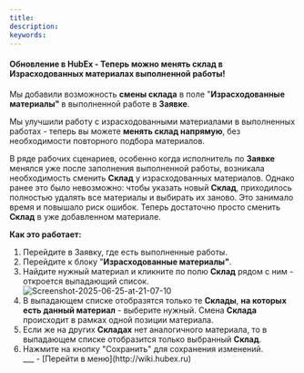 ```yaml
---
title: 
description: 
keywords: 
---
```


#### Обновление в HubEx - Теперь можно менять склад в Израсходованных материалах выполненной работы!

<html>
<meta charset="utf-8">

</html>
<p>Мы добавили возможность <strong>смены склада</strong> в поле "<strong>Израсходованные материалы" </strong>в выполненной работе в <strong>Заявке</strong>.&nbsp;</p>
<p>Мы улучшили работу с израсходованными материалами в выполненных работах - теперь вы можете <strong>менять склад напрямую</strong>, без необходимости повторного подбора материалов.</p>
<p>В ряде рабочих сценариев, особенно когда исполнитель по <strong>Заявке</strong> менялся уже после заполнения выполненной работы, возникала необходимость сменить <strong>Склад</strong> у израсходованных материалов. Однако ранее это было невозможно: чтобы указать новый <strong>Склад</strong>, приходилось полностью удалять все материалы и выбирать их заново. Это занимало время и повышало риск ошибок. Теперь достаточно просто сменить <strong>Склад</strong> в уже добавленном материале.</p>

<p><strong>Как это работает:</strong></p>
<ol>
<li>Перейдите в Заявку, где есть выполненные работы.</li>
<li>Перейдите к блоку "<strong>Израсходованные материалы"</strong>.</li>
<li>Найдите нужный материал и кликните по полю <strong>Склад</strong> рядом с ним - откроется выпадающий список.</li>
<img src="https://i.ibb.co/GfqZ977y/Screenshot-2025-06-25-at-21-07-10.png" alt="Screenshot-2025-06-25-at-21-07-10" border="0" /></div>
<li>В выпадающем списке отобразятся только те <strong>Склады</strong>, <strong>на которых есть данный материал</strong> - выберите нужный. Смена <strong>Склада</strong> происходит в рамках одной позиции материала.</li>
<li>Если же на других <strong>Складах</strong> нет аналогичного материала, то в выпадающем списке отобразится только выбранный <strong>Склад</strong>.</li>
<li>Нажмите на кнопку "Сохранить" для сохранения изменений.</li>
</body>
___
- [Перейти в меню](http://wiki.hubex.ru)
